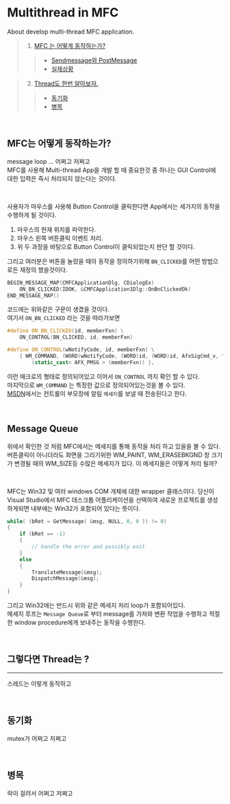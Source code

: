 # Multithread in MFC 
About develop multi-thread MFC application.

>1. [MFC 는 어떻게 동작하는가?](#MFC는-어떻게-동작하는가?)   
>>- [Sendmessage와 PostMessage](#MFC는-어떻게-동작하는가?)  
>>- [실제상황](#MFC는-어떻게-동작하는가?)      

>2. [Thread도 한번 알아보자.](#MFC는-어떻게-동작하는가?)   
>>- [동기화](#MFC는-어떻게-동작하는가?)   
>>- [병목](#MFC는-어떻게-동작하는가?)

</br>

## MFC는 어떻게 동작하는가?
message loop ... 어쩌고 저쩌고   
MFC를 사용해 Multi-thread App을 개발 할 때 중요한것 중 하나는 GUI Control에 대한 입력은 즉시 처리되지 않는다는 것이다.   

</br>

사용자가 마우스를 사용해 Button Control을 클릭한다면 App에서는 세가지의 동작을 수행하게 될 것이다.   
1. 마우스의 현재 위치를 파악한다.   
2. 마우스 왼쪽 버튼클릭 이벤트 처리.   
3. 위 두 과정을 바탕으로 Button Control이 클릭되었는지 판단 할 것이다.</br> 

그리고 여러분은 버튼을 눌렀을 때의 동작을 정의하기위해 `BN_CLICKED`를 어떤 방법으로든 재정의 했을것이다. 
```cpp
BEGIN_MESSAGE_MAP(CMFCApplicationDlg, CDialogEx)
	ON_BN_CLICKED(IDOK, &CMFCApplication1Dlg::OnBnClickedOk)
END_MESSAGE_MAP()
```
코드에는 위와같은 구문이 생겼을 것이다.   
여기서  `ON_BN_CLICKED` 라는 것을 따라가보면   
```cpp
#define ON_BN_CLICKED(id, memberFxn) \
	ON_CONTROL(BN_CLICKED, id, memberFxn)

#define ON_CONTROL(wNotifyCode, id, memberFxn) \
	{ WM_COMMAND, (WORD)wNotifyCode, (WORD)id, (WORD)id, AfxSigCmd_v, \
		(static_cast< AFX_PMSG > (memberFxn)) },
```
이런 매크로의 형태로 정의되어있고 이어서 `ON_CONTROL` 까지 확인 할 수 있다.   
마지막으로 `WM_COMMAND` 는 특정한 값으로 정의되어있는것을 볼 수 있다.    
[MSDN](https://docs.microsoft.com/en-us/windows/win32/menurc/wm-command)에서는 컨트롤이 부모창에 알림 `메세지`를 보낼 때 전송된다고 한다. 


</br>

## Message Queue
위에서 확인한 것 처럼 MFC에서는 메세지를 통해 동작을 처리 하고 있을을 볼 수 있다.   
버튼클릭이 아니더라도 화면을 그리기위한 WM_PAINT, WM_ERASEBKGND 창 크기가 변경될 때의 WM_SIZE등 수많은 메세지가 있다. 이 메세지들은 어떻게 처리 될까?

</br>

MFC는 Win32 및 여러 windows COM 개체에 대한 wrapper 클래스이다. 당신이 Visual Studio에서 MFC 데스크톱 어플리케이션을 선택하여 새로운 프로젝트를 생성 하게되면 내부에는 Win32가 포함되어 있다는 뜻이다. 
```cpp
while( (bRet = GetMessage( &msg, NULL, 0, 0 )) != 0)
{ 
    if (bRet == -1)
    {
        // handle the error and possibly exit
    }
    else
    {
        TranslateMessage(&msg); 
        DispatchMessage(&msg); 
    }
}
```   
그리고 Win32에는 반드시 위와 같은 메세지 처리 loop가 포함되어있다.   
메세지 루프는 `Message Queue`로 부터 message를 가져와 변환 작업을 수행하고 적절한 window procedure에게 보내주는 동작을 수행한다.


</br>


## 그렇다면 Thread는 ?
***
스레드는 이렇게 동작하고 

</br>

## 동기화
mutex가 어쩌고 저쩌고

</br>

## 병목
락이 걸려서 어쩌고 저쩌고



